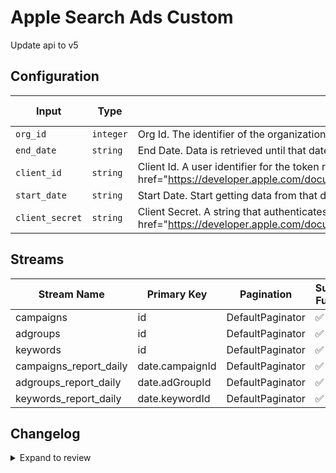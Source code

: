# Apple Search Ads Custom
Update api to v5

## Configuration

| Input | Type | Description | Default Value |
|-------|------|-------------|---------------|
| `org_id` | `integer` | Org Id. The identifier of the organization that owns the campaign. Your Org Id is the same as your account in the Apple Search Ads UI. |  |
| `end_date` | `string` | End Date. Data is retrieved until that date (included) |  |
| `client_id` | `string` | Client Id. A user identifier for the token request. See &lt;a href=&quot;https://developer.apple.com/documentation/apple_search_ads/implementing_oauth_for_the_apple_search_ads_api&quot;&gt;here&lt;/a&gt; |  |
| `start_date` | `string` | Start Date. Start getting data from that date. |  |
| `client_secret` | `string` | Client Secret. A string that authenticates the user’s setup request. See &lt;a href=&quot;https://developer.apple.com/documentation/apple_search_ads/implementing_oauth_for_the_apple_search_ads_api&quot;&gt;here&lt;/a&gt; |  |

## Streams
| Stream Name | Primary Key | Pagination | Supports Full Sync | Supports Incremental |
|-------------|-------------|------------|---------------------|----------------------|
| campaigns | id | DefaultPaginator | ✅ |  ❌  |
| adgroups | id | DefaultPaginator | ✅ |  ❌  |
| keywords | id | DefaultPaginator | ✅ |  ❌  |
| campaigns_report_daily | date.campaignId | DefaultPaginator | ✅ |  ✅  |
| adgroups_report_daily | date.adGroupId | DefaultPaginator | ✅ |  ✅  |
| keywords_report_daily | date.keywordId | DefaultPaginator | ✅ |  ✅  |

## Changelog

<details>
  <summary>Expand to review</summary>

| Version          | Date              | Pull Request | Subject        |
|------------------|-------------------|--------------|----------------|
| 0.0.1 | 2024-12-11 | | Initial release by [@canhhungit](https://github.com/canhhungit) via Connector Builder |

</details>
